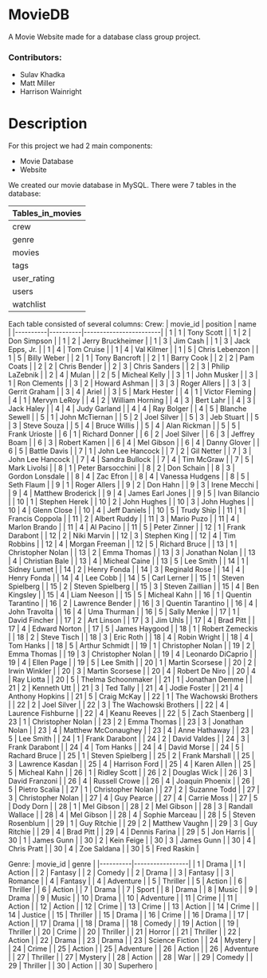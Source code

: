 # MovieDB
A Movie Website made for a database class group project.

### Contributors:
- Sulav Khadka
- Matt Miller
- Harrison Wainright

# Description
For this project we had 2 main components:
- Movie Database
- Website

We created our movie database in MySQL. There were 7 tables in the database:

| Tables_in_movies |
|------------------|
| crew             |
| genre            |
| movies           |
| tags             |
| user_rating      |
| users            |
| watchlist        |

Each table consisted of several columns:
Crew:
| movie_id | position | name                   |
|----------|----------|------------------------|
|        1 |        1 | Tony Scott             |
|        1 |        2 | Don Simpson            |
|        1 |        2 | Jerry Bruckheimer      |
|        1 |        3 | Jim Cash               |
|        1 |        3 | Jack Epps, Jr.         |
|        1 |        4 | Tom Cruise             |
|        1 |        4 | Val Kilmer             |
|        1 |        5 | Chris Lebenzon         |
|        1 |        5 | Billy Weber            |
|        2 |        1 | Tony Bancroft          |
|        2 |        1 | Barry Cook             |
|        2 |        2 | Pam Coats              |
|        2 |        2 | Chris Bender           |
|        2 |        3 | Chris Sanders          |
|        2 |        3 | Philip LaZebnik        |
|        2 |        4 | Mulan                  |
|        2 |        5 | Micheal Kelly          |
|        3 |        1 | John Musker            |
|        3 |        1 | Ron Clements           |
|        3 |        2 | Howard Ashman          |
|        3 |        3 | Roger Allers           |
|        3 |        3 | Gerrit Graham          |
|        3 |        4 | Ariel                  |
|        3 |        5 | Mark Hester            |
|        4 |        1 | Victor Fleming         |
|        4 |        1 | Mervyn LeRoy           |
|        4 |        2 | William Horning        |
|        4 |        3 | Bert Lahr              |
|        4 |        3 | Jack Haley             |
|        4 |        4 | Judy Garland           |
|        4 |        4 | Ray Bolger             |
|        4 |        5 | Blanche Sewell         |
|        5 |        1 | John McTiernan         |
|        5 |        2 | Joel Silver            |
|        5 |        3 | Jeb Stuart             |
|        5 |        3 | Steve Souza            |
|        5 |        4 | Bruce Willis           |
|        5 |        4 | Alan Rickman           |
|        5 |        5 | Frank Urioste          |
|        6 |        1 | Richard Donner         |
|        6 |        2 | Joel Silver            |
|        6 |        3 | Jeffrey Boam           |
|        6 |        3 | Robert Kamen           |
|        6 |        4 | Mel Gibson             |
|        6 |        4 | Danny Glover           |
|        6 |        5 | Battle Davis           |
|        7 |        1 | John Lee Hancock       |
|        7 |        2 | Gil Netter             |
|        7 |        3 | John Lee Hancock       |
|        7 |        4 | Sandra Bullock         |
|        7 |        4 | Tim McGraw             |
|        7 |        5 | Mark Livolsi           |
|        8 |        1 | Peter Barsocchini      |
|        8 |        2 | Don Schain             |
|        8 |        3 | Gordon Lonsdale        |
|        8 |        4 | Zac Efron              |
|        8 |        4 | Vanessa Hudgens        |
|        8 |        5 | Seth Flaum             |
|        9 |        1 | Roger Allers           |
|        9 |        2 | Don Hahn               |
|        9 |        3 | Irene Mecchi           |
|        9 |        4 | Matthew Broderick      |
|        9 |        4 | James Earl Jones       |
|        9 |        5 | Ivan Bilancio          |
|       10 |        1 | Stephen Herek          |
|       10 |        2 | John Hughes            |
|       10 |        3 | John Hughes            |
|       10 |        4 | Glenn Close            |
|       10 |        4 | Jeff Daniels           |
|       10 |        5 | Trudy Ship             |
|       11 |        1 | Francis Coppola        |
|       11 |        2 | Albert Ruddy           |
|       11 |        3 | Mario Puzo             |
|       11 |        4 | Marlon Brando          |
|       11 |        4 | Al Pacino              |
|       11 |        5 | Peter Zinner           |
|       12 |        1 | Frank Darabont         |
|       12 |        2 | Niki Marvin            |
|       12 |        3 | Stephen King           |
|       12 |        4 | Tim Robbins            |
|       12 |        4 | Morgan Freeman         |
|       12 |        5 | Richard Bruce          |
|       13 |        1 | Christopher Nolan      |
|       13 |        2 | Emma Thomas            |
|       13 |        3 | Jonathan Nolan         |
|       13 |        4 | Christian Bale         |
|       13 |        4 | Micheal Caine          |
|       13 |        5 | Lee Smith              |
|       14 |        1 | Sidney Lumet           |
|       14 |        2 | Henry Fonda            |
|       14 |        3 | Reginald Rose          |
|       14 |        4 | Henry Fonda            |
|       14 |        4 | Lee Cobb               |
|       14 |        5 | Carl Lerner            |
|       15 |        1 | Steven Spielberg       |
|       15 |        2 | Steven Spielberg       |
|       15 |        3 | Steven Zaillian        |
|       15 |        4 | Ben Kingsley           |
|       15 |        4 | Liam Neeson            |
|       15 |        5 | Micheal Kahn           |
|       16 |        1 | Quentin Tarantino      |
|       16 |        2 | Lawrence Bender        |
|       16 |        3 | Quentin Tarantino      |
|       16 |        4 | John Travolta          |
|       16 |        4 | Uma Thurman            |
|       16 |        5 | Sally Menke            |
|       17 |        1 | David Fincher          |
|       17 |        2 | Art Linson             |
|       17 |        3 | Jim Uhls               |
|       17 |        4 | Brad Pitt              |
|       17 |        4 | Edward Norton          |
|       17 |        5 | James Haygood          |
|       18 |        1 | Robert Zemeckis        |
|       18 |        2 | Steve Tisch            |
|       18 |        3 | Eric Roth              |
|       18 |        4 | Robin Wright           |
|       18 |        4 | Tom Hanks              |
|       18 |        5 | Arthur Schmidt         |
|       19 |        1 | Christopher Nolan      |
|       19 |        2 | Emma Thomas            |
|       19 |        3 | Christopher Nolan      |
|       19 |        4 | Leonardo DiCaprio      |
|       19 |        4 | Ellen Page             |
|       19 |        5 | Lee Smith              |
|       20 |        1 | Martin Scorsese        |
|       20 |        2 | Irwin Winkler          |
|       20 |        3 | Martin Scorsese        |
|       20 |        4 | Robert De Niro         |
|       20 |        4 | Ray Liotta             |
|       20 |        5 | Thelma Schoonmaker     |
|       21 |        1 | Jonathan Demme         |
|       21 |        2 | Kenneth Utt            |
|       21 |        3 | Ted Tally              |
|       21 |        4 | Jodie Foster           |
|       21 |        4 | Anthony Hopkins        |
|       21 |        5 | Craig McKay            |
|       22 |        1 | The Wachowski Brothers |
|       22 |        2 | Joel Silver            |
|       22 |        3 | The Wachowski Brothers |
|       22 |        4 | Laurence Fishburne     |
|       22 |        4 | Keanu Reeves           |
|       22 |        5 | Zach Staenberg         |
|       23 |        1 | Christopher Nolan      |
|       23 |        2 | Emma Thomas            |
|       23 |        3 | Jonathan Nolan         |
|       23 |        4 | Matthew McConaughey    |
|       23 |        4 | Anne Hathaway          |
|       23 |        5 | Lee Smith              |
|       24 |        1 | Frank Darabont         |
|       24 |        2 | David Valdes           |
|       24 |        3 | Frank Darabont         |
|       24 |        4 | Tom Hanks              |
|       24 |        4 | David Morse            |
|       24 |        5 | Rachard Bruce          |
|       25 |        1 | Steven Spielberg       |
|       25 |        2 | Frank Marshall         |
|       25 |        3 | Lawrence Kasdan        |
|       25 |        4 | Harrison Ford          |
|       25 |        4 | Karen Allen            |
|       25 |        5 | Micheal Kahn           |
|       26 |        1 | Ridley Scott           |
|       26 |        2 | Douglas Wick           |
|       26 |        3 | David Franzoni         |
|       26 |        4 | Russell Crowe          |
|       26 |        4 | Joaquin Phoenix        |
|       26 |        5 | Pietro Scalia          |
|       27 |        1 | Christopher Nolan      |
|       27 |        2 | Suzanne Todd           |
|       27 |        3 | Christopher Nolan      |
|       27 |        4 | Guy Pearce             |
|       27 |        4 | Carrie Moss            |
|       27 |        5 | Dody Dorn              |
|       28 |        1 | Mel Gibson             |
|       28 |        2 | Mel Gibson             |
|       28 |        3 | Randall Wallace        |
|       28 |        4 | Mel Gibson             |
|       28 |        4 | Sophie Marceau         |
|       28 |        5 | Steven Rosenblum       |
|       29 |        1 | Guy Ritchie            |
|       29 |        2 | Matthew Vaughn         |
|       29 |        3 | Guy Ritchie            |
|       29 |        4 | Brad Pitt              |
|       29 |        4 | Dennis Farina          |
|       29 |        5 | Jon Harris             |
|       30 |        1 | James Gunn             |
|       30 |        2 | Kein Feige             |
|       30 |        3 | James Gunn             |
|       30 |        4 | Chris Pratt            |
|       30 |        4 | Zoe Saldana            |
|       30 |        5 | Fred Raskin            |

Genre:
| movie_id | genre           |
|----------|-----------------|
|        1 | Drama           |
|        1 | Action          |
|        2 | Fantasy         |
|        2 | Comedy          |
|        2 | Drama           |
|        3 | Fantasy         |
|        3 | Romance         |
|        4 | Fantasy         |
|        4 | Adventure       |
|        5 | Thriller        |
|        5 | Action          |
|        6 | Thriller        |
|        6 | Action          |
|        7 | Drama           |
|        7 | Sport           |
|        8 | Drama           |
|        8 | Music           |
|        9 | Drama           |
|        9 | Music           |
|       10 | Drama           |
|       10 | Adventure       |
|       11 | Crime           |
|       11 | Action          |
|       12 | Action          |
|       12 | Crime           |
|       13 | Crime           |
|       13 | Action          |
|       14 | Crime           |
|       14 | Justice         |
|       15 | Thriller        |
|       15 | Drama           |
|       16 | Crime           |
|       16 | Drama           |
|       17 | Action          |
|       17 | Drama           |
|       18 | Drama           |
|       18 | Comedy          |
|       19 | Action          |
|       19 | Thriller        |
|       20 | Crime           |
|       20 | Thriller        |
|       21 | Horror          |
|       21 | Thriller        |
|       22 | Action          |
|       22 | Drama           |
|       23 | Drama           |
|       23 | Science Fiction |
|       24 | Mystery         |
|       24 | Crime           |
|       25 | Action          |
|       25 | Adventure       |
|       26 | Action          |
|       26 | Adventure       |
|       27 | Thriller        |
|       27 | Mystery         |
|       28 | Action          |
|       28 | War             |
|       29 | Comedy          |
|       29 | Thriller        |
|       30 | Action          |
|       30 | Superhero       |
